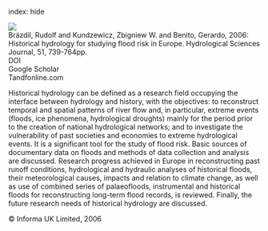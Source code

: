 index: hide

<div class="Citation">
    <div class="Citation-thumb CitationThumb-linked"  data-href="https://doi.org/10.1623/hysj.51.5.739">
      <img src="https://static.claimspace.cloud/climate-study-static/refs/thumbs/5/Brzdil_et_al_2006-thumb.png" />
    </div>

  <div class="Citation-body">
    <div class="Citation-text">Brázdil, Rudolf and Kundzewicz, Zbigniew W. and Benito, Gerardo, 2006: Historical hydrology for studying flood risk in Europe. <span class="Article-journal">Hydrological Sciences Journal, </span><span class="Article-volume">51, </span>739-764pp.</div>
    <div class="Citation-links">
      <div class="CitationLink" data-href="https://doi.org/10.1623/hysj.51.5.739">
        <div class="CitationLink-icon CitationLink-Doi"></div>
        <div class="CitationLink-text">DOI</div>
      </div>
      <div class="CitationLink" data-href="https://scholar.google.com/scholar?q=10.1623/hysj.51.5.739">
        <div class="CitationLink-icon CitationLink-Scholar"></div>
        <div class="CitationLink-text">Google Scholar</div>
      </div>
      <div class="CitationLink" data-href="http://www.tandfonline.com/doi/abs/10.1623/hysj.51.5.739">
        <div class="CitationLink-icon CitationLink-Publisher"></div>
        <div class="CitationLink-text">Tandfonline.com</div>
      </div>
    </div>
  </div>
</div>

Historical hydrology can be defined as a research field occupying the interface between hydrology and history, with the objectives: to reconstruct temporal and spatial patterns of river flow and, in particular, extreme events (floods, ice phenomena, hydrological droughts) mainly for the period prior to the creation of national hydrological networks; and to investigate the vulnerability of past societies and economies to extreme hydrological events. It is a significant tool for the study of flood risk. Basic sources of documentary data on floods and methods of data collection and analysis are discussed. Research progress achieved in Europe in reconstructing past runoff conditions, hydrological and hydraulic analyses of historical floods, their meteorological causes, impacts and relation to climate change, as well as use of combined series of palaeofloods, instrumental and historical floods for reconstructing long-term flood records, is reviewed. Finally, the future research needs of historical hydrology are discussed.

<div class="Citation-copy">
&copy; Informa UK Limited, 2006
</div>